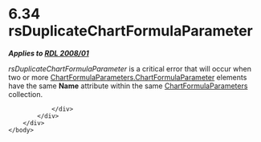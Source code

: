 <html dir="LTR" xmlns:mshelp="http://msdn.microsoft.com/mshelp" xmlns:ddue="http://ddue.schemas.microsoft.com/authoring/2003/5" xmlns:xlink="http://www.w3.org/1999/xlink" xmlns:tool="http://www.microsoft.com/tooltip">
    <head>
        <meta http-equiv="Content-Type" content="text/html; CHARSET=utf-8"></meta>
        <meta name="save" content="history"></meta>
        <title>6.34 rsDuplicateChartFormulaParameter</title>
        <xml>
            <mshelp:toctitle title="6.34 rsDuplicateChartFormulaParameter"></mshelp:toctitle>
            <mshelp:rltitle title="[MS-RDL]: rsDuplicateChartFormulaParameter"></mshelp:rltitle>
            <mshelp:keyword index="A" term="72c853a8-da3f-427a-a044-eb8dc53e4b58"></mshelp:keyword>
            <mshelp:attr name="DCSext.ContentType" value="open specification"></mshelp:attr>
            <mshelp:attr name="AssetID" value="72c853a8-da3f-427a-a044-eb8dc53e4b58"></mshelp:attr>
            <mshelp:attr name="TopicType" value="kbRef"></mshelp:attr>
            <mshelp:attr name="DCSext.Title" value="[MS-RDL]: rsDuplicateChartFormulaParameter" />
        </xml>
    </head>
    <body>
        <div id="header">
            <h1 class="heading">6.34 rsDuplicateChartFormulaParameter</h1>
        </div>
        <div id="mainSection">
            <div id="mainBody">
                <div id="allHistory" class="saveHistory"></div>
                <div id="sectionSection0" class="section" name="collapseableSection">
                    

<p><b><i>Applies to </i></b><a href="1e855f94-4617-47e4-b89e-0856c6cb420f.html"><b><i>RDL 2008/01</i></b></a></p>

<p><i>rsDuplicateChartFormulaParameter</i> is a critical error
that will occur when two or more <a href="63caf426-f6ce-4440-8fab-f4ad1ffbec8f.html">ChartFormulaParameters.ChartFormulaParameter</a>
elements have the same <b>Name</b> attribute within the same <a href="97094777-5f97-423f-9603-eee3a774271c.html">ChartFormulaParameters</a>
collection.</p>


                </div>
            </div>
        </div>
    </body>
</html>